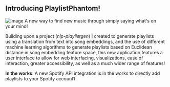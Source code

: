 Introducing PlaylistPhantom!
--
![image](https://github.com/danielhuynh0/PlaylistPhantom/assets/101992027/32a123a4-ee59-4e07-8e2a-2d415e88172a)
A new way to find new music through simply saying what's on your mind!

Building upon a project (_nlp-playlistgen_) I created to generate playlists using a translation from text into song embeddings, and the use of different machine learning algorithms to generate playlists based on Euclidean distance in song embedding feature space, this new application features a user interface to allow for web interfacing, visualizations, ease of interaction, greater accessibility, as well as a much wider range of features!

**In the works**: A new Spotify API integration is in the works to directly add playlists to your Spotify account1
